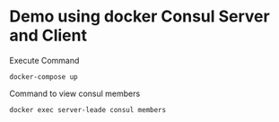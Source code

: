 # Demo using docker Consul Server and Client

Execute Command
```
docker-compose up
```

Command to view consul members
```
docker exec server-leade consul members
```

